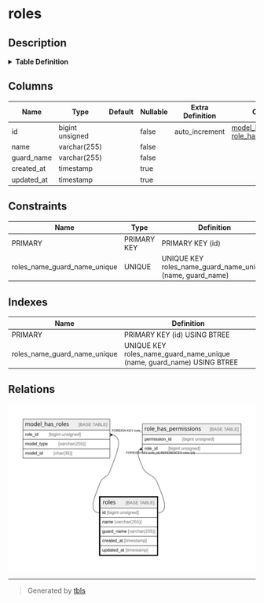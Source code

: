 # roles

## Description

<details>
<summary><strong>Table Definition</strong></summary>

```sql
CREATE TABLE `roles` (
  `id` bigint unsigned NOT NULL AUTO_INCREMENT,
  `name` varchar(255) COLLATE utf8mb4_unicode_ci NOT NULL,
  `guard_name` varchar(255) COLLATE utf8mb4_unicode_ci NOT NULL,
  `created_at` timestamp NULL DEFAULT NULL,
  `updated_at` timestamp NULL DEFAULT NULL,
  PRIMARY KEY (`id`),
  UNIQUE KEY `roles_name_guard_name_unique` (`name`,`guard_name`)
) ENGINE=InnoDB AUTO_INCREMENT=[Redacted by tbls] DEFAULT CHARSET=utf8mb4 COLLATE=utf8mb4_unicode_ci
```

</details>

## Columns

| Name | Type | Default | Nullable | Extra Definition | Children | Parents | Comment |
| ---- | ---- | ------- | -------- | ---------------- | -------- | ------- | ------- |
| id | bigint unsigned |  | false | auto_increment | [model_has_roles](model_has_roles.md) [role_has_permissions](role_has_permissions.md) |  |  |
| name | varchar(255) |  | false |  |  |  |  |
| guard_name | varchar(255) |  | false |  |  |  |  |
| created_at | timestamp |  | true |  |  |  |  |
| updated_at | timestamp |  | true |  |  |  |  |

## Constraints

| Name | Type | Definition |
| ---- | ---- | ---------- |
| PRIMARY | PRIMARY KEY | PRIMARY KEY (id) |
| roles_name_guard_name_unique | UNIQUE | UNIQUE KEY roles_name_guard_name_unique (name, guard_name) |

## Indexes

| Name | Definition |
| ---- | ---------- |
| PRIMARY | PRIMARY KEY (id) USING BTREE |
| roles_name_guard_name_unique | UNIQUE KEY roles_name_guard_name_unique (name, guard_name) USING BTREE |

## Relations

![er](roles.svg)

---

> Generated by [tbls](https://github.com/k1LoW/tbls)
